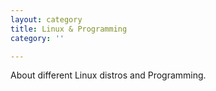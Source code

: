 ```yaml
---
layout: category
title: Linux & Programming
category: ''

---
```

About different Linux distros and Programming.